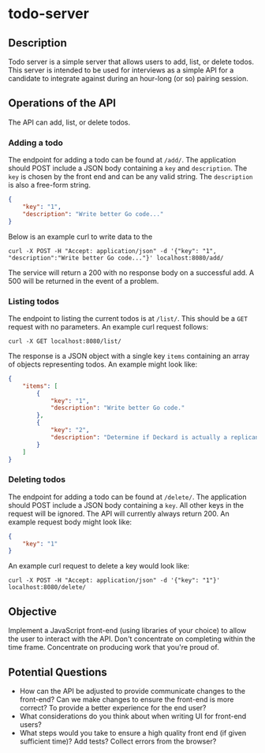 # todo-server

## Description

Todo server is a simple server that allows users to add, list, or delete todos. This server is intended to be used for interviews as a simple API for a candidate to integrate against during an hour-long (or so) pairing session. 

## Operations of the API

The API can add, list, or delete todos. 

### Adding a todo

The endpoint for adding a todo can be found at `/add/`. The application should POST include a JSON body containing a `key` and `description`. The `key` is chosen by the front end and can be any valid string. The `description` is also a free-form string.

```json
{
    "key": "1",
    "description": "Write better Go code..."
}
```

Below is an example curl to write data to the 

```
curl -X POST -H "Accept: application/json" -d '{"key": "1", "description":"Write better Go code..."}' localhost:8080/add/
```

The service will return a 200 with no response body on a successful add. A 500 will be returned in the event of a problem.

### Listing todos

The endpoint to listing the current todos is at `/list/`. This should be a `GET` request with no parameters. An example curl request follows: 

```
curl -X GET localhost:8080/list/
```

The response is a JSON object with a single key `items` containing an array of objects representing todos. An example might look like:

```json
{
    "items": [
        {
            "key": "1",
            "description": "Write better Go code."
        },
        {
            "key": "2",
            "description": "Determine if Deckard is actually a replicant."
        }
    ]
}
```

### Deleting todos

The endpoint for adding a todo can be found at `/delete/`. The application should POST include a JSON body containing a `key`. All other keys in the request will be ignored. The API will currently always return 200. An example request body might look like:

```json
{
    "key": "1"
}
```

An example curl request to delete a key would look like: 

```
curl -X POST -H "Accept: application/json" -d '{"key": "1"}' localhost:8080/delete/
```

## Objective

Implement a JavaScript front-end (using libraries of your choice) to allow the user to interact with the API. Don't concentrate on completing within the time frame. Concentrate on producing work that you're proud of.

## Potential Questions

* How can the API be adjusted to provide communicate changes to the front-end? Can we make changes to ensure the front-end is more correct? To provide a better experience for the end user?
* What considerations do you think about when writing UI for front-end users? 
* What steps would you take to ensure a high quality front end (if given sufficient time)? Add tests? Collect errors from the browser?